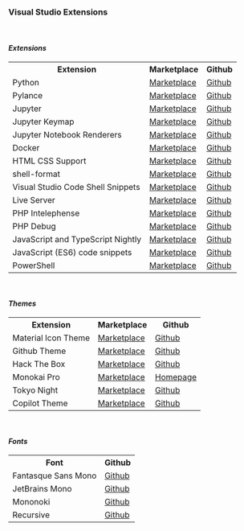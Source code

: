 <h3><b>Visual Studio Extensions</b></h3>
<br>
<h4><i>Extensions</i></h4>
<table>
  <tr>
    <th>Extension</th>
    <th>Marketplace</th>
    <th>Github</th>
  </tr>
  <tr>
    <td>Python</th>
    <td><a href="https://marketplace.visualstudio.com/items?itemName=ms-python.python">Marketplace</a></td>
    <td><a href="https://github.com/Microsoft/vscode-python">Github</a></td>
  </tr>
  <tr>
    <td>Pylance</td>
    <td><a href="https://marketplace.visualstudio.com/items?itemName=ms-python.vscode-pylance">Marketplace</a></td>
    <td><a href="https://github.com/microsoft/pylance-release">Github</a></td>
  </tr>
  <tr>
    <td>Jupyter</td>
    <td><a href="https://marketplace.visualstudio.com/items?itemName=ms-toolsai.jupyter">Marketplace</a></td>
    <td><a href="https://github.com/Microsoft/vscode-jupyter">Github</a></td>
  </tr>
  <tr>
    <td>Jupyter Keymap</td>
    <td><a href="https://marketplace.visualstudio.com/items?itemName=ms-toolsai.jupyter-keymap">Marketplace</a></td>
    <td><a href="https://github.com/Microsoft/vscode-jupyter-keymap">Github</a></td>
  </tr>
  <tr>
    <td>Jupyter Notebook Renderers</td>
    <td><a href="https://marketplace.visualstudio.com/items?itemName=ms-toolsai.jupyter-renderers">Marketplace</a></td>
    <td><a href="https://github.com/Microsoft/vscode-notebook-renderers">Github</a></td>
  </tr>
  <tr>
    <td>Docker</td>
    <td><a href="https://marketplace.visualstudio.com/items?itemName=ms-azuretools.vscode-docker">Marketplace</a></td>
    <td><a href="https://github.com/microsoft/vscode-docker">Github</a></td>
  </tr>
  <tr>
    <td>HTML CSS Support</td>
    <td><a href="https://marketplace.visualstudio.com/items?itemName=ecmel.vscode-html-css">Marketplace</a></td>
    <td><a href="https://github.com/ecmel/vscode-html-css">Github</a></td>
  </tr>
  <tr>
    <td>shell-format</td>
    <td><a href="https://marketplace.visualstudio.com/items?itemName=foxundermoon.shell-format">Marketplace</a></td>
    <td><a href="https://github.com/foxundermoon/vs-shell-format">Github</a></td>
  </tr>
  <tr>
    <td>Visual Studio Code Shell Snippets</td>
    <td><a
        href="https://marketplace.visualstudio.com/items?itemName=DeepInThought.vscode-shell-snippets">Marketplace</a>
    </td>
    <td><a href="https://github.com/DeepInThought/vscode-shell-snippets">Github</a></td>
  </tr>
  <tr>
    <td>Live Server</td>
    <td><a href="https://marketplace.visualstudio.com/items?itemName=ritwickdey.LiveServer">Marketplace</a></td>
    <td><a href="https://github.com/ritwickdey/vscode-live-server">Github</a></td>
  </tr>
  <tr>
    <td>PHP Intelephense</td>
    <td><a
        href="https://marketplace.visualstudio.com/items?itemName=bmewburn.vscode-intelephense-client">Marketplace</a>
    </td>
    <td><a href="https://github.com/bmewburn/vscode-intelephense">Github</a></td>
  </tr>
  <tr>
    <td>PHP Debug</td>
    <td><a href="https://marketplace.visualstudio.com/items?itemName=xdebug.php-debug">Marketplace</a></td>
    <td><a href="https://github.com/xdebug/vscode-php-debug">Github</a></td>
  </tr>
  <tr>
    <td>JavaScript and TypeScript Nightly</td>
    <td><a href="https://marketplace.visualstudio.com/items?itemName=ms-vscode.vscode-typescript-next">Marketplace</a>
    </td>
    <td><a href="https://github.com/microsoft/vscode-typescript-next">Github</a></td>
  </tr>
  <tr>
    <td>JavaScript (ES6) code snippets</td>
    <td><a href="https://marketplace.visualstudio.com/items?itemName=xabikos.JavaScriptSnippets">Marketplace</a></td>
    <td><a href="https://github.com/xabikos/vscode-javascript">Github</a></td>
  </tr>
  <tr>
    <td>PowerShell</td>
    <td><a href="https://marketplace.visualstudio.com/items?itemName=ms-vscode.PowerShell">Marketplace</a></td>
    <td><a href="https://github.com/PowerShell/vscode-powershell">Github</a></td>
  </tr>
</table>

<br>
<h4><i>Themes</i></h4>
<table>
  <tr>
    <th>Extension</th>
    <th>Marketplace</th>
    <th>Github</th>
  </tr>
  <tr>
    <td>Material Icon Theme</td>
    <td><a href="https://marketplace.visualstudio.com/items?itemName=PKief.material-icon-theme">Marketplace</a></td>
    <td><a href="https://github.com/PKief/vscode-material-icon-theme">Github</a></td>
  </tr>
  <tr>
    <td>Github Theme</td>
    <td><a href="https://marketplace.visualstudio.com/items?itemName=GitHub.github-vscode-theme">Marketplace</a></td>
    <td><a href="https://github.com/primer/github-vscode-theme">Github</a></td>
  </tr>
  <tr>
    <td>Hack The Box</td>
    <td><a href="https://marketplace.visualstudio.com/items?itemName=silofy.hackthebox">Marketplace</a></td>
    <td><a href="https://github.com/silofy/hackthebox">Github</a></td>
  </tr>
  <tr>
    <td>Monokai Pro</td>
    <td><a href="https://marketplace.visualstudio.com/items?itemName=monokai.theme-monokai-pro-vscode">Marketplace</a></td>
    <td><a href="https://monokai.pro">Homepage</a></td>
  </tr>
  <tr>
    <td>Tokyo Night</td>
    <td><a href="https://marketplace.visualstudio.com/items?itemName=enkia.tokyo-night">Marketplace</a></td>
    <td><a href="https://github.com/enkia/tokyo-night-vscode-theme">Github</a></td>
  </tr>
  <tr>
    <td>Copilot Theme</td>
    <td><a href="https://marketplace.visualstudio.com/items?itemName=BenjaminBenais.copilot-theme">Marketplace</a></td>
    <td><a href="https://github.com/benjaminbenais/copilot-theme">Github</a></td>
  </tr>
</table>

<br>
<h4><i>Fonts</i></h4>
<table>
  <tr>
    <th>Font</th>
    <th>Github</th>
  </tr>
  <tr>
    <td>Fantasque Sans Mono</td>
    <td><a href="https://github.com/belluzj/fantasque-sans">Github</a></td>
  </tr>
  <tr>
    <td>JetBrains Mono</td>
    <td><a href="https://github.com/JetBrains/JetBrainsMono">Github</a></td>
  </tr>
  <tr>
    <td>Mononoki</td>
    <td><a href="https://github.com/madmalik/mononoki">Github</a></td>
  </tr>
  <tr>
    <td>Recursive</td>
    <td><a href="https://github.com/arrowtype/recursive">Github</a></td>
  </tr>
</table>

<!--

<table>
  <tr>
    <th>Extension</th>
    <th>Marketplace</th>
    <th>Github</th>
  </tr>

  <tr>
    <td>Extension</td>
    <td><a href="">Marketplace</a></td>
    <td><a href="">Github</a></td>
  </tr>
</table>

-->
